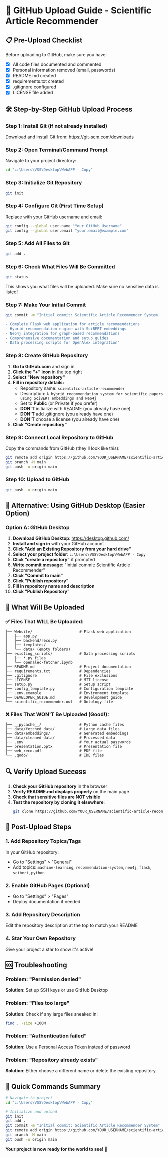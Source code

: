 # 🚀 GitHub Upload Guide - Scientific Article Recommender

## 📋 Pre-Upload Checklist

Before uploading to GitHub, make sure you have:

- [x] All code files documented and commented
- [x] Personal information removed (email, passwords)
- [x] README.md created
- [x] requirements.txt created
- [x] .gitignore configured
- [x] LICENSE file added

## 🛠️ Step-by-Step GitHub Upload Process

### Step 1: Install Git (if not already installed)

Download and install Git from: https://git-scm.com/downloads

### Step 2: Open Terminal/Command Prompt

Navigate to your project directory:

```bash
cd "c:\Users\VSS\Desktop\WebAPP - Copy"
```

### Step 3: Initialize Git Repository

```bash
git init
```

### Step 4: Configure Git (First Time Setup)

Replace with your GitHub username and email:

```bash
git config --global user.name "Your GitHub Username"
git config --global user.email "your.email@example.com"
```

### Step 5: Add All Files to Git

```bash
git add .
```

### Step 6: Check What Files Will Be Committed

```bash
git status
```

This shows you what files will be uploaded. Make sure no sensitive data is listed!

### Step 7: Make Your Initial Commit

```bash
git commit -m "Initial commit: Scientific Article Recommender System

- Complete Flask web application for article recommendations
- Hybrid recommendation engine with SciBERT embeddings
- Neo4j integration for graph-based recommendations
- Comprehensive documentation and setup guides
- Data processing scripts for OpenAlex integration"
```

### Step 8: Create GitHub Repository

1. **Go to GitHub.com** and sign in
2. **Click the "+" icon** in the top right
3. **Select "New repository"**
4. **Fill in repository details:**
   - Repository name: `scientific-article-recommender`
   - Description: `A hybrid recommendation system for scientific papers using SciBERT embeddings and Neo4j`
   - Set to **Public** (or Private if you prefer)
   - **DON'T** initialize with README (you already have one)
   - **DON'T** add .gitignore (you already have one)
   - **DON'T** choose a license (you already have one)
5. **Click "Create repository"**

### Step 9: Connect Local Repository to GitHub

Copy the commands from GitHub (they'll look like this):

```bash
git remote add origin https://github.com/YOUR_USERNAME/scientific-article-recommender.git
git branch -M main
git push -u origin main
```

### Step 10: Upload to GitHub

```bash
git push -u origin main
```

## 🎯 Alternative: Using GitHub Desktop (Easier Option)

### Option A: GitHub Desktop

1. **Download GitHub Desktop**: https://desktop.github.com/
2. **Install and sign in** with your GitHub account
3. **Click "Add an Existing Repository from your hard drive"**
4. **Select your project folder**: `c:\Users\VSS\Desktop\WebAPP - Copy`
5. **Click "create a repository"** if prompted
6. **Write commit message**: "Initial commit: Scientific Article Recommender"
7. **Click "Commit to main"**
8. **Click "Publish repository"**
9. **Fill in repository name and description**
10. **Click "Publish Repository"**

## 📁 What Will Be Uploaded

### ✅ Files That WILL Be Uploaded:

```
├── Website/                     # Flask web application
│   ├── app.py
│   ├── backend/reco.py
│   ├── templates/
│   └── data/ (empty folders)
├── existing_scripts/            # Data processing scripts
│   ├── *.py files
│   └── openalec-fetcher.ipynb
├── README.md                    # Project documentation
├── requirements.txt             # Dependencies
├── .gitignore                   # File exclusions
├── LICENSE                      # MIT license
├── setup.py                     # Setup script
├── config_template.py           # Configuration template
├── .env.example                 # Environment template
├── DEVELOPER_GUIDE.md           # Development guide
└── scientific_recommender.owl   # Ontology file
```

### ❌ Files That WON'T Be Uploaded (Good!):

```
├── __pycache__/                 # Python cache files
├── data/fetched data/           # Large data files
├── data/embeddings/             # Generated embeddings
├── data/cleaned data/           # Processed data
├── .env                         # Your actual passwords
├── presentation.pptx            # Presentation file
├── web_reco.pdf                 # PDF file
└── .qodo/                       # IDE files
```

## 🔍 Verify Upload Success

1. **Check your GitHub repository** in the browser
2. **Verify README.md displays properly** on the main page
3. **Check that sensitive files are NOT visible**
4. **Test the repository by cloning it elsewhere**:
   ```bash
   git clone https://github.com/YOUR_USERNAME/scientific-article-recommender.git
   ```

## 🎉 Post-Upload Steps

### 1. Add Repository Topics/Tags

In your GitHub repository:

- Go to "Settings" > "General"
- Add topics: `machine-learning`, `recommendation-system`, `neo4j`, `flask`, `scibert`, `python`

### 2. Enable GitHub Pages (Optional)

- Go to "Settings" > "Pages"
- Deploy documentation if needed

### 3. Add Repository Description

Edit the repository description at the top to match your README

### 4. Star Your Own Repository

Give your project a star to show it's active!

## 🆘 Troubleshooting

### Problem: "Permission denied"

**Solution**: Set up SSH keys or use GitHub Desktop

### Problem: "Files too large"

**Solution**: Check if any large files sneaked in:

```bash
find . -size +100M
```

### Problem: "Authentication failed"

**Solution**: Use a Personal Access Token instead of password

### Problem: "Repository already exists"

**Solution**: Either choose a different name or delete the existing repository

## 🎯 Quick Commands Summary

```bash
# Navigate to project
cd "c:\Users\VSS\Desktop\WebAPP - Copy"

# Initialize and upload
git init
git add .
git commit -m "Initial commit: Scientific Article Recommender System"
git remote add origin https://github.com/YOUR_USERNAME/scientific-article-recommender.git
git branch -M main
git push -u origin main
```

**Your project is now ready for the world to see! 🌟**
